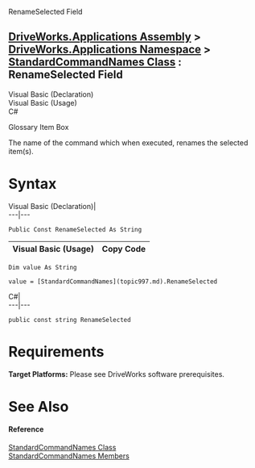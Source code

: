 RenameSelected Field   
  
[DriveWorks.Applications Assembly](topic13.md) > [DriveWorks.Applications Namespace](topic16.md) > [StandardCommandNames Class](topic997.md) : RenameSelected Field  
---  
  
Visual Basic (Declaration)    
Visual Basic (Usage)    
C# 

Glossary Item Box

The name of the command which when executed, renames the selected item(s). 

# Syntax

Visual Basic (Declaration)|   
---|---  
      
    
    Public Const RenameSelected As String  
  
Visual Basic (Usage)| Copy Code  
---|---  
      
    
    Dim value As String
     
    value = [StandardCommandNames](topic997.md).RenameSelected  
  
C#|   
---|---  
      
    
    public const string RenameSelected  
  
# Requirements

**Target Platforms:** Please see DriveWorks software prerequisites.

# See Also

#### Reference

[StandardCommandNames Class](topic997.md)   
[StandardCommandNames Members](topic998.md)


